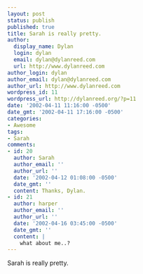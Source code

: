```yaml
---
layout: post
status: publish
published: true
title: Sarah is really pretty.
author:
  display_name: Dylan
  login: dylan
  email: dylan@dylanreed.com
  url: http://www.dylanreed.com
author_login: dylan
author_email: dylan@dylanreed.com
author_url: http://www.dylanreed.com
wordpress_id: 11
wordpress_url: http://dylanreed.org/?p=11
date: '2002-04-11 11:16:00 -0500'
date_gmt: '2002-04-11 17:16:00 -0500'
categories:
- Awesome
tags:
- Sarah
comments:
- id: 20
  author: Sarah
  author_email: ''
  author_url: ''
  date: '2002-04-12 01:08:00 -0500'
  date_gmt: ''
  content: Thanks, Dylan.
- id: 21
  author: harper
  author_email: ''
  author_url: ''
  date: '2002-04-16 03:45:00 -0500'
  date_gmt: ''
  content: |
    what about me..?
---
```

<p>Sarah is really pretty.</p>
